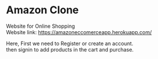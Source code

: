 # Amazon Clone
Website for Online Shopping  
Website link: https://amazoneccomerceapp.herokuapp.com/   

Here, First we need to Register or create an account.  
then signin to add products in the cart and purchase.  
